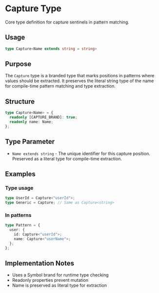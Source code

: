 # Capture Type

Core type definition for capture sentinels in pattern matching.

## Usage

```typescript
type Capture<Name extends string = string>
```

## Purpose

The `Capture` type is a branded type that marks positions in patterns where
values should be extracted. It preserves the literal string type of the name for
compile-time pattern matching and type extraction.

## Structure

```typescript
type Capture<Name> = {
  readonly [CAPTURE_BRAND]: true;
  readonly name: Name;
};
```

## Type Parameter

- `Name extends string` - The unique identifier for this capture position.
  Preserved as a literal type for compile-time extraction.

## Examples

### Type usage

```typescript
type UserId = Capture<"userId">;
type Generic = Capture; // Same as Capture<string>
```

### In patterns

```typescript
type Pattern = {
  user: {
    id: Capture<"userId">;
    name: Capture<"userName">;
  };
};
```

## Implementation Notes

- Uses a Symbol brand for runtime type checking
- Readonly properties prevent mutation
- Name is preserved as literal type for extraction
